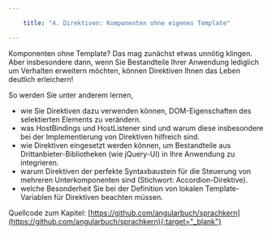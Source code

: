 ```yaml
---

    title: "4. Direktiven: Komponenten ohne eigenes Template"

---
```


Komponenten ohne Template? Das mag zunächst etwas unnötig klingen. Aber insbesondere dann, wenn Sie Bestandteile Ihrer Anwendung lediglich um Verhalten erweitern möchten, können Direktiven Ihnen das Leben deutlich erleichern! 

So werden Sie unter anderem lernen,
- wie Sie Direktiven dazu verwenden können, DOM-Eigenschaften des selektierten Elements zu verändern.
- was HostBindings und HostListener sind und warum diese insbesondere bei der Implementierung von Direktiven hilfreich sind.
- wie Direktiven eingesetzt werden können, um Bestandteile aus Drittanbieter-Bibliotheken (wie jQuery-UI) in Ihre Anwendung zu integrieren.
- warum Direktiven der perfekte Syntaxbaustein für die Steuerung von mehreren Unterkomponenten sind (Stichwort: Accordion-Direktive).
- welche Besonderheit Sie bei der Definition von lokalen Template-Variablen für Direktiven beachten müssen.

Quellcode zum Kapitel: [https://github.com/angularbuch/sprachkern](https://github.com/angularbuch/sprachkern){:target="_blank"}